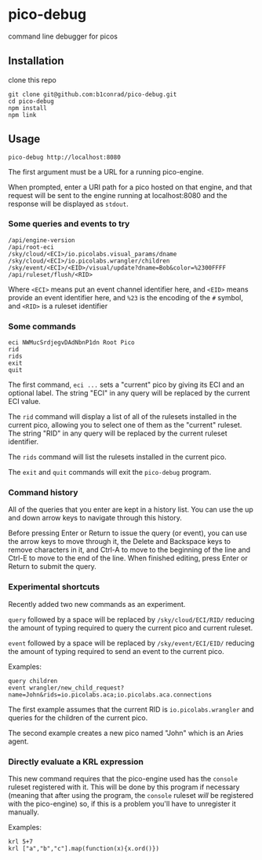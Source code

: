 # pico-debug
command line debugger for picos

## Installation
clone this repo
```
git clone git@github.com:b1conrad/pico-debug.git
cd pico-debug
npm install
npm link
```

## Usage
```
pico-debug http://localhost:8080
```

The first argument must be a URL for a running pico-engine.

When prompted, enter a URI path for a pico hosted on that engine,
and that request will be sent to the engine running at localhost:8080
and the response will be displayed as `stdout`.

### Some queries and events to try

```
/api/engine-version
/api/root-eci
/sky/cloud/<ECI>/io.picolabs.visual_params/dname
/sky/cloud/<ECI>/io.picolabs.wrangler/children
/sky/event/<ECI>/<EID>/visual/update?dname=Bob&color=%2300FFFF
/api/ruleset/flush/<RID>
```

Where `<ECI>` means put an event channel identifier here, 
and `<EID>` means provide an event identifier here,
and `%23` is the encoding of the `#` symbol,
and `<RID>` is a ruleset identifier
  
### Some commands

```
eci NWMucSrdjegvDAdNbnP1dn Root Pico
rid
rids
exit
quit
```

The first command, `eci ...` sets a "current" pico by giving its ECI and an optional label. The string "ECI" in any query will be replaced by the current ECI value.

The `rid` command will display a list of all of the rulesets installed in the current pico,
allowing you to select one of them as the "current" ruleset.
The string "RID" in any query will be replaced by the current ruleset identifier.

The `rids` command will list the rulesets installed in the current pico.

The `exit` and `quit` commands will exit the `pico-debug` program.

### Command history

All of the queries that you enter are kept in a history list. 
You can use the up and down arrow keys to navigate through this history.

Before pressing Enter or Return to issue the query (or event),
you can use the arrow keys to move through it,
the Delete and Backspace keys to remove characters in it,
and Ctrl-A to move to the beginning of the line
and Ctrl-E to move to the end of the line.
When finished editing, press Enter or Return to submit the query.

### Experimental shortcuts

Recently added two new commands as an experiment.

`query` followed by a space will be replaced by `/sky/cloud/ECI/RID/` 
reducing the amount of typing required to query the current pico and current ruleset.

`event` followed by a space will be replaced by `/sky/event/ECI/EID/`
reducing the amount of typing required to send an event to the current pico.

Examples:

```
query children
event wrangler/new_child_request?name=John&rids=io.picolabs.aca;io.picolabs.aca.connections
```

The first example assumes that the current RID is `io.picolabs.wrangler`
and queries for the children of the current pico.

The second example creates a new pico named "John" which is an Aries agent.

### Directly evaluate a KRL expression

This new command requires that the pico-engine used has the `console` ruleset registered with it.
This will be done by this program if necessary
(meaning that after using the program, the `console`
ruleset _will_ be registered with the pico-engine)
so, if this is a problem you'll have to unregister it manually.

Examples:

```
krl 5+7
krl ["a","b","c"].map(function(x){x.ord()})
```
